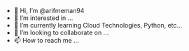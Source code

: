 - 👋 Hi, I’m @arifmeman94
- 👀 I’m interested in ...
- 🌱 I’m currently learning Cloud Technologies, Python, etc...
- 💞️ I’m looking to collaborate on ...
- 📫 How to reach me ...

<!---
arifmeman94/arifmeman94 is a ✨ special ✨ repository because its `README.md` (this file) appears on your GitHub profile.
You can click the Preview link to take a look at your changes.
--->
